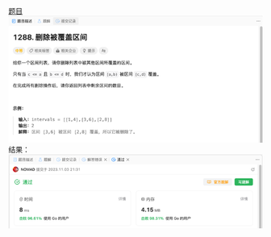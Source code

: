 [题目](https://leetcode.cn/problems/remove-covered-intervals/description/)
![pic](img.png)
结果：
![pic](result.png)